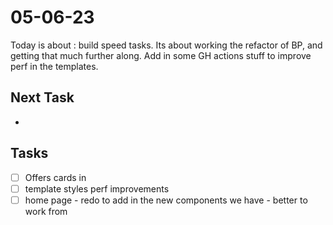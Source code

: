 # 05-06-23

Today is about : build speed tasks. Its about working the refactor of BP, and getting that much further along.
Add in some GH actions stuff to improve perf in the templates.

## Next Task
-

## Tasks

- [ ] Offers cards in
- [ ] template styles perf improvements
- [ ] home page - redo to add in the new components we have - better to work from
